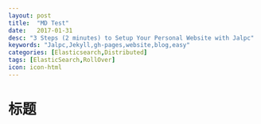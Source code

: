 ```yaml
---
layout: post
title:  "MD Test"
date:   2017-01-31
desc: "3 Steps (2 minutes) to Setup Your Personal Website with Jalpc"
keywords: "Jalpc,Jekyll,gh-pages,website,blog,easy"
categories: [Elasticsearch,Distributed]
tags: [ElasticSearch,RollOver]
icon: icon-html
---
```

# 标题